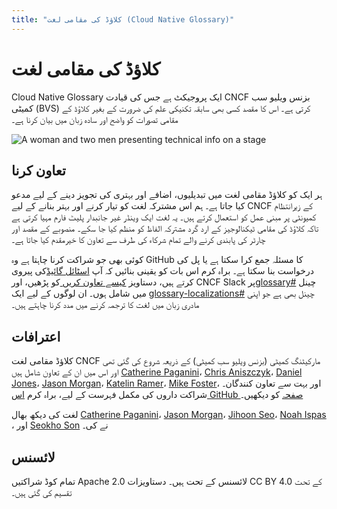```yaml
---
title: "کلاؤڈ کی مقامی لغت (Cloud Native Glossary)"
---
```



# کلاؤڈ کی مقامی لغت

Cloud Native Glossary ایک پروجیکٹ ہے جس کی قیادت CNCF بزنس ویلیو سب کمیٹی (BVS) کرتی ہے۔
اس کا مقصد کسی بھی سابقہ ​​تکنیکی علم کی ضرورت کے بغیر کلاؤڈ کے مقامی تصورات کو واضح اور سادہ زبان میں بیان کرنا ہے۔

<p><img class="mt-5" src="/images/homepage/stage.jpg" alt="A woman and two men presenting technical info on a stage"></p>

## تعاون کرنا

ہر ایک کو کلاؤڈ مقامی لغت میں تبدیلیوں، اضافے اور بہتری کی تجویز دینے کے لیے مدعو کیا جاتا ہے۔
ہم اس مشترکہ لغت کو تیار کرنے اور بہتر بنانے کے لیے CNCF کے زیرانتظام کمیونٹی پر مبنی عمل کو استعمال کرتے ہیں۔
یہ لغت ایک وینڈر غیر جانبدار پلیٹ فارم مہیا کرتی ہے تاکہ کلاؤڈ کی مقامی ٹیکنالوجیز کے ارد گرد مشترکہ الفاظ کو منظم کیا جا سکے۔
منصوبے کے مقصد اور چارٹر کی پابندی کرنے والے تمام شرکاء کی طرف سے تعاون کا خیرمقدم کیا جاتا ہے۔

کوئی بھی جو شراکت کرنا چاہتا ہے وہ GitHub کا مسئلہ جمع کرا سکتا ہے یا پل کی درخواست بنا سکتا ہے۔
براہ کرم اس بات کو یقینی بنائیں کہ آپ [اسٹائل گائیڈ](/style-guide/)کی پیروی کرتے ہیں، دستاویز  [کیسے تعاون کریں ](/contribute/)کو پڑھیں، اور  CNCF Slack پر[glossary#](https://cloud-native.slack.com/archives/C02TX20MQBB) چینل میں شامل ہوں۔
ان لوگوں کے لیے ایک [glossary-localizations#](https://cloud-native.slack.com/archives/C02N2RGFXDF) چینل بھی ہے جو اپنی مادری زبان میں لغت کا ترجمہ کرنے میں مدد کرنا چاہتے ہیں۔

## اعترافات

کلاؤڈ مقامی لغت CNCF مارکیٹنگ کمیٹی (بزنس ویلیو سب کمیٹی) کے ذریعہ شروع کی گئی تھی اور اس میں ان کے تعاون شامل ہیں
[Catherine Paganini](https://www.linkedin.com/in/catherinepaganini/en/)، 
[Chris Aniszczyk](https://www.linkedin.com/in/caniszczyk/)، 
[Daniel Jones](https://www.linkedin.com/in/danieljoneseb/?originalSubdomain=uk)، 
[Jason Morgan](https://www.linkedin.com/in/jasonmorgan2/)، 
[Katelin Ramer](https://www.linkedin.com/in/katelinramer/)، 
[Mike Foster](https://www.linkedin.com/in/mfosterche/?originalSubdomain=ca)، 
اور بہت سے تعاون کنندگان۔ 
شراکت داروں کی مکمل فہرست کے لیے، براہ کرم  [اس GitHub صفحہ](https://github.com/cncf/glossary/graphs/contributors) کو دیکھیں۔

لغت کی دیکھ بھال 
[Catherine Paganini](https://www.linkedin.com/in/catherinepaganini/en/)، 
[Jason Morgan](https://www.linkedin.com/in/jasonmorgan2/)، 
[Jihoon Seo](https://www.linkedin.com/in/jihoon-seo/)، 
[Noah Ispas](https://www.linkedin.com/in/noah-ispas-0665b42a/) 
، اور  [Seokho Son](https://www.linkedin.com/in/seokho-son/) نے کی۔

## لائسنس

تمام کوڈ شراکتیں Apache 2.0 لائسنس کے تحت ہیں۔ دستاویزات CC BY 4.0 کے تحت تقسیم کی گئی ہیں۔
